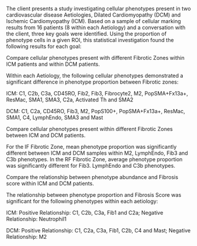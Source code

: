 The client presents a study investigating cellular phenotypes present in two cardiovascular disease Aetiologies, Dilated Cardiomyopathy (DCM) and Ischemic Cardiomyopathy (ICM). Based on a sample of cellular marking results from 16 patients (8 within each Aetiology) and a conversation with the client, three key goals were identified. Using the proportion of phenotype cells in a given ROI, this statistical investigation found the following results for each goal:

Compare cellular phenotypes present with different Fibrotic Zones within ICM patients and within DCM patients.

Within each Aetiology, the following cellular phenotypes demonstrated a significant difference in phenotype proportion between Fibrotic zones:

ICM: C1, C2b, C3a, CD45RO, Fib2, Fib3, Fibrocyte2, M2, PopSMA+Fx13a+, ResMac, SMA1, SMA3, C2a, Activated Th and SMA2

DCM: C1, C2a, CD45RO, Fib3, M2, PopS100+, PopSMA+Fx13a+, ResMac, SMA1, C4, LymphEndo, SMA3 and Mast

Compare cellular phenotypes present within different Fibrotic Zones between ICM and DCM patients.

For the IF Fibrotic Zone, mean phenotype proportion was significantly different between ICM and DCM samples within M2, LymphEndo, Fib3 and C3b phenotypes. In the RF Fibrotic Zone, average phenotype proportion was significantly different for Fib3. LymphEndo and C3b phenotypes.

Compare the relationship between phenotype abundance and Fibrosis score within ICM and DCM patients.

The relationship between phenotype proportion and Fibrosis Score was significant for the following phenotypes within each aetiology:

ICM: Positive Relationship: C1, C2b, C3a, Fib1 and C2a; Negative Relationship: Neutrophil1

DCM: Positive Relationship: C1, C2a, C3a, Fib1, C2b, C4 and Mast; Negative Relationship: M2

